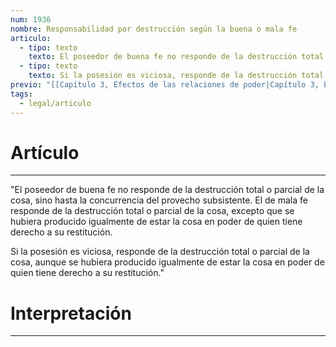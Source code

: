 ```yaml
---
num: 1936
nombre: Responsabilidad por destrucción según la buena o mala fe
articulo:
  - tipo: texto
    texto: El poseedor de buena fe no responde de la destrucción total o parcial de la cosa, sino hasta la concurrencia del provecho subsistente. El de mala fe responde de la destrucción total o parcial de la cosa, excepto que se hubiera producido igualmente de estar la cosa en poder de quien tiene derecho a su restitución.
  - tipo: texto
    texto: Si la posesión es viciosa, responde de la destrucción total o parcial de la cosa, aunque se hubiera producido igualmente de estar la cosa en poder de quien tiene derecho a su restitución.
previo: "[[Capítulo 3, Efectos de las relaciones de poder|Capítulo 3, Efectos de las relaciones de poder]]"
tags:
  - legal/articulo
---
```

# Artículo
---
"El poseedor de buena fe no responde de la destrucción total o parcial de la cosa, sino hasta la concurrencia del provecho subsistente. El de mala fe responde de la destrucción total o parcial de la cosa, excepto que se hubiera producido igualmente de estar la cosa en poder de quien tiene derecho a su restitución.

Si la posesión es viciosa, responde de la destrucción total o parcial de la cosa, aunque se hubiera producido igualmente de estar la cosa en poder de quien tiene derecho a su restitución."

# Interpretación
---
